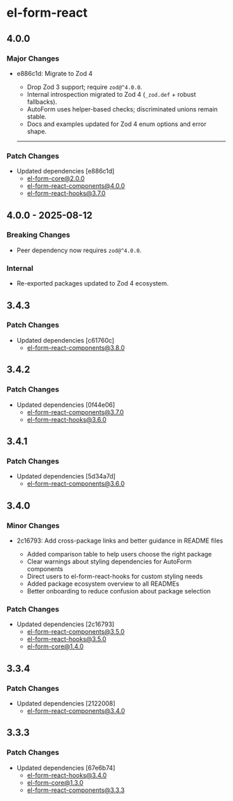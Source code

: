 # el-form-react

## 4.0.0

### Major Changes

- e886c1d: Migrate to Zod 4

  - Drop Zod 3 support; require `zod@^4.0.0`.
  - Internal introspection migrated to Zod 4 (`_zod.def` + robust fallbacks).
  - AutoForm uses helper-based checks; discriminated unions remain stable.
  - Docs and examples updated for Zod 4 enum options and error shape.

  ***

### Patch Changes

- Updated dependencies [e886c1d]
  - el-form-core@2.0.0
  - el-form-react-components@4.0.0
  - el-form-react-hooks@3.7.0

## 4.0.0 - 2025-08-12

### Breaking Changes

- Peer dependency now requires `zod@^4.0.0`.

### Internal

- Re-exported packages updated to Zod 4 ecosystem.

## 3.4.3

### Patch Changes

- Updated dependencies [c61760c]
  - el-form-react-components@3.8.0

## 3.4.2

### Patch Changes

- Updated dependencies [0f44e06]
  - el-form-react-components@3.7.0
  - el-form-react-hooks@3.6.0

## 3.4.1

### Patch Changes

- Updated dependencies [5d34a7d]
  - el-form-react-components@3.6.0

## 3.4.0

### Minor Changes

- 2c16793: Add cross-package links and better guidance in README files

  - Added comparison table to help users choose the right package
  - Clear warnings about styling dependencies for AutoForm components
  - Direct users to el-form-react-hooks for custom styling needs
  - Added package ecosystem overview to all READMEs
  - Better onboarding to reduce confusion about package selection

### Patch Changes

- Updated dependencies [2c16793]
  - el-form-react-components@3.5.0
  - el-form-react-hooks@3.5.0
  - el-form-core@1.4.0

## 3.3.4

### Patch Changes

- Updated dependencies [2122008]
  - el-form-react-components@3.4.0

## 3.3.3

### Patch Changes

- Updated dependencies [67e6b74]
  - el-form-react-hooks@3.4.0
  - el-form-core@1.3.0
  - el-form-react-components@3.3.3
